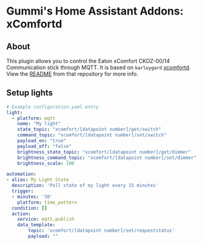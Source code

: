 # Gummi's Home Assistant Addons: xComfortd

## About

This plugin allows you to control the Eaton xComfort CKOZ-00/14 Communication stick through MQTT. It is based on `karloygard` [xcomfortd](https://github.com/karloygard/xcomfortd). View the [README](https://github.com/karloygard/xcomfortd/blob/master/README.md) from that repository for more info.

## Setup lights

```yaml
# Example configuration.yaml entry
light:
  - platform: mqtt
    name: "My light"
    state_topic: "xcomfort/[datapoint number]/get/switch"
    command_topic: "xcomfort/[datapoint number]/set/switch"
    payload_on: "true"
    payload_off: "false"
    brightness_state_topic: "xcomfort/[datapoint number]/get/dimmer"
    brightness_command_topic: "xcomfort/[datapoint number]/set/dimmer"
    brightness_scale: 100

automation:
- alias: My Light State
  description: 'Poll state of my light every 15 minutes'
  trigger:
  - minutes: '30'
    platform: time_pattern
  condition: []
  action:
    service: mqtt.publish
    data_template:
        topic: 'xcomfort/[datapoint number]/set/requeststatus'
        payload: ""
```